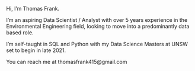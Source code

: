 <p>Hi, I’m Thomas Frank.</p>	
<p>I’m an aspiring Data Scientist / Analyst with over 5 years experience in the Environmental Engineering field, looking to move into a predominantly data based role.</p> 
<p>I’m self-taught in SQL and Python with my Data Science Masters at UNSW set to begin in late 2021.</p>
<p>You can reach me at thomasfrank415@gmail.com</p>

<!---
thomasfrank415/thomasfrank415 is a ✨ special ✨ repository because its `README.md` (this file) appears on your GitHub profile.
You can click the Preview link to take a look at your changes.
--->
